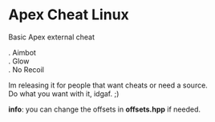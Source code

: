 # Apex Cheat Linux
Basic Apex external cheat 

. Aimbot
<br />
. Glow
<br />
. No Recoil

Im releasing it for people that want cheats or need a source.
<br />
Do what you want with it, idgaf. ;)
<br />

**info**: you can change the offsets in **offsets.hpp** if needed.
